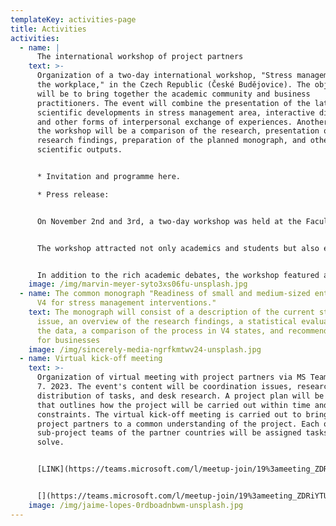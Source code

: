 ```yaml
---
templateKey: activities-page
title: Activities
activities:
  - name: |
      The international workshop of project partners 
    text: >-
      Organization of a two-day international workshop, "Stress management in
      the workplace," in the Czech Republic (České Budějovice). The objective
      will be to bring together the academic community and business
      practitioners. The event will combine the presentation of the latest
      scientific developments in stress management area, interactive discussion,
      and other forms of interpersonal exchange of experiences. Another part of
      the workshop will be a comparison of the research, presentation of the
      research findings, preparation of the planned monograph, and other
      scientific outputs.


      * I﻿nvitation and programme here.﻿

      * P﻿ress release:


      On November 2nd and 3rd, a two-day workshop was held at the Faculty of Economics, University of South Bohemia in České Budějovice, focusing on the issue of stress and stress management in the business environment. The workshop is a part of project "Readiness of small and medium-sized enterprises in V4 for stress management interventions" which is co-financed by the Governments of Czechia, Hungary, Poland and Slovakia through Visegrad Grants from tInternational Visegrad Fund. This workshop brought together research teams from Visegrád Group countries, specifically teams from Poland (Wroclaw University of Economics and Business), Slovakia (University of Presov), and Hungary (Budapest University of Technology and Economics), in addition to our faculty.


      The workshop attracted not only academics and students but also employment experts, HR specialists, and representatives from the South Bohemian Chamber of Commerce. Discussions during the workshop were intense and open, leading to valuable insights and solutions regarding workplace stress. Participants had the opportunity to share their experiences and find common paths to address the entire issue, benefiting both in theory and practical application for businesses.


      In addition to the rich academic debates, the workshop featured a diverse cultural program that allowed participants to network and enjoy shared activities outside the lecture halls. This workshop was a valuable contribution to all involved and reinforced collaboration between universities and industrial partners in the field of workplace stress management.
    image: /img/marvin-meyer-syto3xs06fu-unsplash.jpg
  - name: The common monograph "Readiness of small and medium-sized enterprises in
      V4 for stress management interventions."
    text: The monograph will consist of a description of the current state of the
      issue, an overview of the research findings, a statistical evaluation of
      the data, a comparison of the process in V4 states, and recommendations
      for businesses
    image: /img/sincerely-media-ngrfkmtwv24-unsplash.jpg
  - name: Virtual kick-off meeting
    text: >-
      Organization of virtual meeting with project partners via MS Teams on 3.
      7. 2023. The event's content will be coordination issues, research design,
      distribution of tasks, and desk research. A project plan will be developed
      that outlines how the project will be carried out within time and cost
      constraints. The virtual kick-off meeting is carried out to bring all
      project partners to a common understanding of the project. Each of the
      sub-project teams of the partner countries will be assigned tasks to
      solve.


      [L﻿INK](https://teams.microsoft.com/l/meetup-join/19%3ameeting_ZDRiYTUyZDItNzZjYy00OWFjLThmODMtNTljNzRmZjBlM2Mx%40thread.v2/0?context=%7b%22Tid%22%3a%22c35f5da4-9a03-44e6-8bf9-92833634f6a7%22%2c%22Oid%22%3a%2273abd0a5-b6af-48ce-b78b-74edfd62827e%22%7d)


      [](https://teams.microsoft.com/l/meetup-join/19%3ameeting_ZDRiYTUyZDItNzZjYy00OWFjLThmODMtNTljNzRmZjBlM2Mx%40thread.v2/0?context=%7b%22Tid%22%3a%22c35f5da4-9a03-44e6-8bf9-92833634f6a7%22%2c%22Oid%22%3a%2273abd0a5-b6af-48ce-b78b-74edfd62827e%22%7d)
    image: /img/jaime-lopes-0rdboadnbwm-unsplash.jpg
---
```

